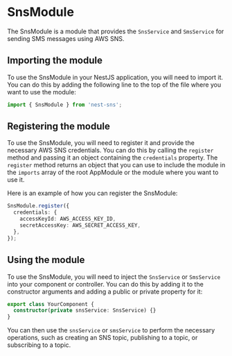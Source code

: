 # SnsModule

The SnsModule is a module that provides the `SnsService` and `SmsService` for sending SMS messages using AWS SNS.

## Importing the module

To use the SnsModule in your NestJS application, you will need to import it. You can do this by adding the following line to the top of the file where you want to use the module:

```ts
import { SnsModule } from 'nest-sns';
```

## Registering the module

To use the SnsModule, you will need to register it and provide the necessary AWS SNS credentials. You can do this by calling the `register` method and passing it an object containing the `credentials` property. The `register` method returns an object that you can use to include the module in the `imports` array of the root AppModule or the module where you want to use it.

Here is an example of how you can register the SnsModule:

```ts
SnsModule.register({
  credentials: {
    accessKeyId: AWS_ACCESS_KEY_ID,
    secretAccessKey: AWS_SECRET_ACCESS_KEY,
  },
});
```

## Using the module

To use the SnsModule, you will need to inject the `SnsService` or `SmsService` into your component or controller. You can do this by adding it to the constructor arguments and adding a public or private property for it:

```ts
export class YourComponent {
  constructor(private snsService: SnsService) {}
}
```

You can then use the `snsService` or `smsService` to perform the necessary operations, such as creating an SNS topic, publishing to a topic, or subscribing to a topic.

